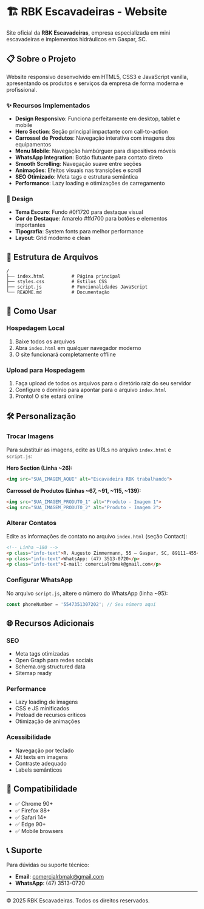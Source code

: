 # 🏗️ RBK Escavadeiras - Website

Site oficial da **RBK Escavadeiras**, empresa especializada em mini escavadeiras e implementos hidráulicos em Gaspar, SC.

## 📋 Sobre o Projeto

Website responsivo desenvolvido em HTML5, CSS3 e JavaScript vanilla, apresentando os produtos e serviços da empresa de forma moderna e profissional.

### ✨ Recursos Implementados

- **Design Responsivo**: Funciona perfeitamente em desktop, tablet e mobile
- **Hero Section**: Seção principal impactante com call-to-action
- **Carrossel de Produtos**: Navegação interativa com imagens dos equipamentos
- **Menu Mobile**: Navegação hambúrguer para dispositivos móveis
- **WhatsApp Integration**: Botão flutuante para contato direto
- **Smooth Scrolling**: Navegação suave entre seções
- **Animações**: Efeitos visuais nas transições e scroll
- **SEO Otimizado**: Meta tags e estrutura semântica
- **Performance**: Lazy loading e otimizações de carregamento

### 🎨 Design

- **Tema Escuro**: Fundo #0f1720 para destaque visual
- **Cor de Destaque**: Amarelo #ffd700 para botões e elementos importantes
- **Tipografia**: System fonts para melhor performance
- **Layout**: Grid moderno e clean

## 📁 Estrutura de Arquivos

```
/
├── index.html          # Página principal
├── styles.css          # Estilos CSS
├── script.js           # Funcionalidades JavaScript
└── README.md           # Documentação
```

## 🚀 Como Usar

### Hospedagem Local
1. Baixe todos os arquivos
2. Abra `index.html` em qualquer navegador moderno
3. O site funcionará completamente offline

### Upload para Hospedagem
1. Faça upload de todos os arquivos para o diretório raiz do seu servidor
2. Configure o domínio para apontar para o arquivo `index.html`
3. Pronto! O site estará online

## 🛠️ Personalização

### Trocar Imagens
Para substituir as imagens, edite as URLs no arquivo `index.html` e `script.js`:

**Hero Section (Linha ~26):**
```html
<img src="SUA_IMAGEM_AQUI" alt="Escavadeira RBK trabalhando">
```

**Carrossel de Produtos (Linhas ~67, ~91, ~115, ~139):**
```html
<img src="SUA_IMAGEM_PRODUTO_1" alt="Produto - Imagem 1">
<img src="SUA_IMAGEM_PRODUTO_2" alt="Produto - Imagem 2">
```

### Alterar Contatos
Edite as informações de contato no arquivo `index.html` (seção Contact):

```html
<!-- Linha ~180 -->
<p class="info-text">R. Augusto Zimmermann, 55 – Gaspar, SC, 89111-455</p>
<p class="info-text">WhatsApp: (47) 3513-0720</p>
<p class="info-text">E-mail: comercialrbmak@gmail.com</p>
```

### Configurar WhatsApp
No arquivo `script.js`, altere o número do WhatsApp (linha ~95):

```javascript
const phoneNumber = '5547351307202'; // Seu número aqui
```

## 🌐 Recursos Adicionais

### SEO
- Meta tags otimizadas
- Open Graph para redes sociais
- Schema.org structured data
- Sitemap ready

### Performance
- Lazy loading de imagens
- CSS e JS minificados
- Preload de recursos críticos
- Otimização de animações

### Acessibilidade
- Navegação por teclado
- Alt texts em imagens
- Contraste adequado
- Labels semânticos

## 📱 Compatibilidade

- ✅ Chrome 90+
- ✅ Firefox 88+
- ✅ Safari 14+
- ✅ Edge 90+
- ✅ Mobile browsers

## 📞 Suporte

Para dúvidas ou suporte técnico:
- **Email**: comercialrbmak@gmail.com
- **WhatsApp**: (47) 3513-0720

---

© 2025 RBK Escavadeiras. Todos os direitos reservados.